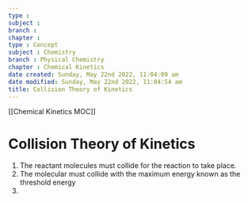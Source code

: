 ```yaml
---
type : 
subject : 
branch :
chapter :
type : Concept
subject : Chemistry
branch : Physical Chemistry
chapter : Chemical Kinetics
date created: Sunday, May 22nd 2022, 11:04:09 am
date modified: Sunday, May 22nd 2022, 11:04:54 am
title: Collision Theory of Kinetics
---
```


[[Chemical Kinetics MOC]]

# Collision Theory of Kinetics
1. The reactant molecules must collide for the reaction to take place.
2. The molecular must collide with the maximum energy known as the threshold energy
3. 